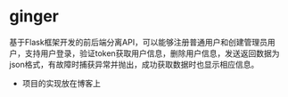 # ginger
基于Flask框架开发的前后端分离API，可以能够注册普通用户和创建管理员用户，支持用户登录，验证token获取用户信息，删除用户信息，发送返回数据为json格式，有故障时捕获异常并抛出，成功获取数据时也显示相应信息。
- 项目的实现放在博客上[](https://www.cnblogs.com/yffxwyy/p/14132915.html)
